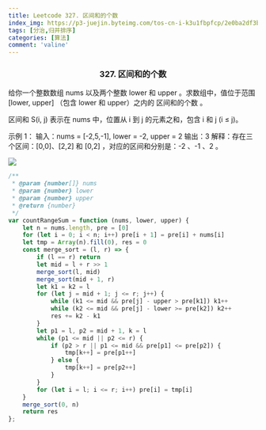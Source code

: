 ```yaml
---
title: Leetcode 327. 区间和的个数
index_img: https://p3-juejin.byteimg.com/tos-cn-i-k3u1fbpfcp/2e0ba2df3bbc42ad9aedc23b24edc29b~tplv-k3u1fbpfcp-watermark.image
tags: [分治,归并排序]
categories: [算法]
comment: 'valine'
---
```


### <center> 327. 区间和的个数

给你一个整数数组 nums 以及两个整数 lower 和 upper 。求数组中，值位于范围 [lower, upper] （包含 lower 和 upper）之内的 区间和的个数 。

区间和 S(i, j) 表示在 nums 中，位置从 i 到 j 的元素之和，包含 i 和 j (i ≤ j)。

 

示例 1：
输入：nums = [-2,5,-1], lower = -2, upper = 2
输出：3
解释：存在三个区间：[0,0]、[2,2] 和 [0,2] ，对应的区间和分别是：-2 、-1 、2 。

![](https://p3-juejin.byteimg.com/tos-cn-i-k3u1fbpfcp/39e0a862499f431485960634dca335be~tplv-k3u1fbpfcp-watermark.image)

```js
/**
 * @param {number[]} nums
 * @param {number} lower
 * @param {number} upper
 * @return {number}
 */
var countRangeSum = function (nums, lower, upper) {
    let n = nums.length, pre = [0]
    for (let i = 0; i < n; i++) pre[i + 1] = pre[i] + nums[i]
    let tmp = Array(n).fill(0), res = 0
    const merge_sort = (l, r) => {
        if (l == r) return
        let mid = l + r >> 1
        merge_sort(l, mid)
        merge_sort(mid + 1, r)
        let k1 = k2 = l
        for (let j = mid + 1; j <= r; j++) {
            while (k1 <= mid && pre[j] - upper > pre[k1]) k1++
            while (k2 <= mid && pre[j] - lower >= pre[k2]) k2++
            res += k2 - k1
        }
        let p1 = l, p2 = mid + 1, k = l
        while (p1 <= mid || p2 <= r) {
            if (p2 > r || p1 <= mid && pre[p1] <= pre[p2]) {
                tmp[k++] = pre[p1++]
            } else {
                tmp[k++] = pre[p2++]
            }
        }
        for (let i = l; i <= r; i++) pre[i] = tmp[i]
    }
    merge_sort(0, n)
    return res
};
```